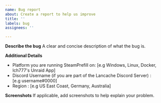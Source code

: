 ```yaml
---
name: Bug report
about: Create a report to help us improve
title: ''
labels: bug
assignees: ''

---
```


**Describe the bug**
A clear and concise description of what the bug is.

**Additional Details**
 - Platform you are running SteamPrefill on:  [e.g Windows, Linux, Docker, Ich777's Unraid App]
 - Discord Username (if you are part of the Lancache Discord Server) : [e.g username#0000]
 - Region : [e.g US East Coast, Germany, Australia]

**Screenshots**
If applicable, add screenshots to help explain your problem.
